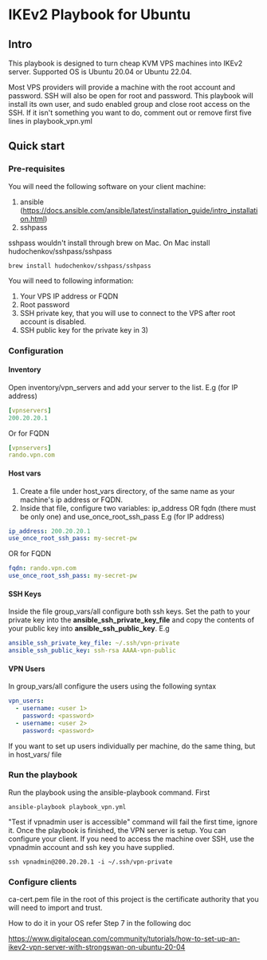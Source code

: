 # IKEv2 Playbook for Ubuntu
## Intro
This playbook is designed to turn cheap KVM VPS machines into IKEv2 server. Supported OS is Ubuntu 20.04 or Ubuntu 22.04.

Most VPS providers will provide a machine with the root account and password. SSH will also be open for root and password. 
This playbook will install its own user, and sudo enabled group and close root access on the SSH. If it isn't something you want to do, comment out or remove first five lines in playbook_vpn.yml

## Quick start
### Pre-requisites
You will need the following software on your client machine:
1) ansible (https://docs.ansible.com/ansible/latest/installation_guide/intro_installation.html)
2) sshpass

sshpass wouldn't install through brew on Mac. On Mac install hudochenkov/sshpass/sshpass
```
brew install hudochenkov/sshpass/sshpass
```

You will need to following information:
1) Your VPS IP address or FQDN
2) Root password
3) SSH private key, that you will use to connect to the VPS after root account is disabled.
4) SSH public key for the private key in 3)

### Configuration
#### Inventory
Open inventory/vpn_servers and add your server to the list. E.g (for IP address)
```yaml
[vpnservers]
200.20.20.1
```
Or for FQDN
```yaml
[vpnservers]
rando.vpn.com
```

#### Host vars
1. Create a file under host_vars directory, of the same name as your machine's ip address or FQDN.
2. Inside that file, configure two variables: ip_address OR fqdn (there must be only one) and use_once_root_ssh_pass
E.g (for IP address)
```yaml
ip_address: 200.20.20.1
use_once_root_ssh_pass: my-secret-pw 
```
OR for FQDN
```yaml
fqdn: rando.vpn.com
use_once_root_ssh_pass: my-secret-pw 
```

#### SSH Keys
Inside the file group_vars/all configure both ssh keys. 
Set the path to your private key into the **ansible_ssh_private_key_file** and copy the contents of your public key into **ansible_ssh_public_key**. E.g

```yaml
ansible_ssh_private_key_file: ~/.ssh/vpn-private
ansible_ssh_public_key: ssh-rsa AAAA-vpn-public
```
#### VPN Users
In group_vars/all configure the users using the following syntax
```yaml
vpn_users:
  - username: <user 1>
    password: <password>
  - username: <user 2>
    password: <password>
```

If you want to set up users individually per machine, do the same thing, but in host_vars/<ip address or fqdn> file

### Run the playbook
Run the playbook using the ansible-playbook command. First 
```
ansible-playbook playbook_vpn.yml
```

"Test if vpnadmin user is accessible" command will fail the first time, ignore it. Once the playbook is finished, the VPN server is setup. You can configure your client. If you need to access the machine over SSH, use the vpnadmin account and ssh key you have supplied.

```
ssh vpnadmin@200.20.20.1 -i ~/.ssh/vpn-private
```

### Configure clients
ca-cert.pem file in the root of this project is the certificate authority that you will need to import and trust.

How to do it in your OS refer Step 7 in the following doc 

https://www.digitalocean.com/community/tutorials/how-to-set-up-an-ikev2-vpn-server-with-strongswan-on-ubuntu-20-04

